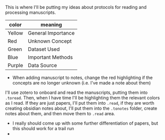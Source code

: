 This is where I'll be putting my ideas about protocols for reading and processing manuscripts.

| color  | meaning                              |
| ------ | ------------------------------------ |
| Yellow | General Importance                   |
| Red    | Unknown Concept                      |
| Green  | Dataset Used|
| Blue   | Important Methods                    |
| Purple | Data Source                          |
- When adding manuscript to notes, change the red highlighting if the concepts are no longer unknown (i.e. I've made a note about them)

I'll use zotero to onboard and read the manuscripts, putting them into `.toread`. Then, when I have time I'll be highlighting them the relevant colors as I read. If they are just papers, I'll put them into `.read`, if they are worth creating obsidian notes about, I'll put them into the `.tonotes` folder, create notes about them, and then move them to `.read` area.

- I really should come up with some further differentiation of papers, but this should work for a trail run
- 
